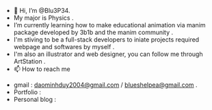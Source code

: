 - 👋 Hi, I’m @Blu3P34.
- My major is Physics .
- I’m currently learning how to make educational animation via manim package developed by 3b1b and the manim community .
- I'm stiving to be a full-stack developers to iniate projects required webpage and softwares by myself . 
- I'm also an illustrator and web designer, you can follow me through ArtStation .
- 📫 How to reach me 
+ gmail         : daominhduy2004@gmail.com / blueshelpea@gmail.com .
+ Portfolio     : 
+ Personal blog : 

